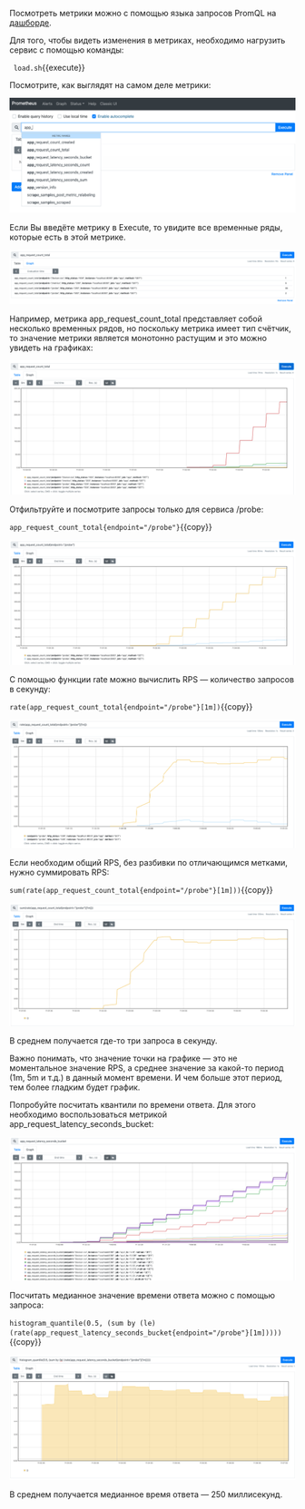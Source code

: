 Посмотреть метрики можно с помощью языка запросов PromQL на [дашборде](https://[[HOST_SUBDOMAIN]]-9090-[[KATACODA_HOST]].environments.katacoda.com/graph).

Для того, чтобы видеть изменения в метриках, необходимо нагрузить сервис с помощью команды:

`
load.sh`{{execute}}

Посмотрите, как выглядят на самом деле метрики:

![App_](./assets/katacoda_promql_app_.png)

Если Вы введёте метрику в Execute, то увидите все временные ряды, которые есть в этой метрике.

![App_](./assets/katacoda_promql_metric.png)

Например, метрика app_request_count_total представляет собой несколько временных рядов, но поскольку метрика имеет тип счётчик, то значение метрики является монотонно растущим и это можно увидеть на графиках:

![App_](./assets/katacoda_promql_counter.png)

Отфильтруйте и посмотрите запросы только для сервиса /probe:

`app_request_count_total{endpoint="/probe"}`{{copy}}

![App_](./assets/katacoda_promql_counter_probe.png)

С помощью функции rate можно вычислить RPS — количество запросов в секунду:

`rate(app_request_count_total{endpoint="/probe"}[1m])`{{copy}}

![App_](./assets/katacoda_promql_rate.png)

Если необходим общий RPS, без разбивки по отличающимся метками, нужно суммировать RPS:

`sum(rate(app_request_count_total{endpoint="/probe"}[1m]))`{{copy}}

![App_](./assets/katacoda_promql_sum_rate.png)

В среднем получается где-то три запроса в секунду.

Важно понимать, что значение точки на графике — это не моментальное значение RPS, а среднее значение за какой-то период (1m, 5m и т.д.) в данный момент времени. И чем больше этот период, тем более гладким будет график.

Попробуйте посчитать квантили по времени ответа. Для этого необходимо воспользоваться метрикой app_request_latency_seconds_bucket:

![App_](./assets/katacoda_promql_bucket.png)

Посчитать медианное значение времени ответа можно с помощью запроса:

`histogram_quantile(0.5, (sum by (le) (rate(app_request_latency_seconds_bucket{endpoint="/probe"}[1m]))))`{{copy}}

![App_](./assets/katacoda_promql_histogram.png)

В среднем получается медианное время ответа — 250 миллисекунд.
